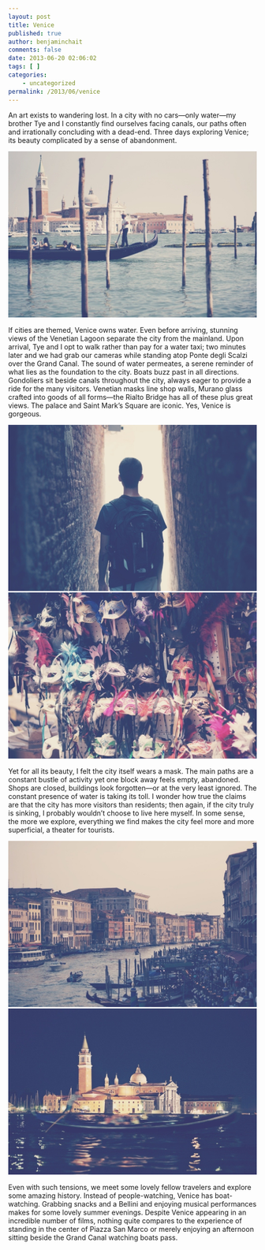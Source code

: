 ```yaml
---
layout: post
title: Venice
published: true
author: benjaminchait
comments: false
date: 2013-06-20 02:06:02
tags: [ ]
categories:
    - uncategorized
permalink: /2013/06/venice
---
```

An art exists to wandering lost. In a city with no cars—only water—my brother Tye and I constantly find ourselves facing canals, our paths often and irrationally concluding with a dead-end. Three days exploring Venice; its beauty complicated by a sense of abandonment.


![Gondolier during day][1]

If cities are themed, Venice owns water. Even before arriving, stunning views of the Venetian Lagoon separate the city from the mainland. Upon arrival, Tye and I opt to walk rather than pay for a water taxi; two minutes later and we had grab our cameras while standing atop Ponte degli Scalzi over the Grand Canal. The sound of water permeates, a serene reminder of what lies as the foundation to the city. Boats buzz past in all directions. Gondoliers sit beside canals throughout the city, always eager to provide a ride for the many visitors. Venetian masks line shop walls, Murano glass crafted into goods of all forms—the Rialto Bridge has all of these plus great views. The palace and Saint Mark’s Square are iconic. Yes, Venice is gorgeous.


![Tye in a small alleyway][2]
![Venetian masks][3]

Yet for all its beauty, I felt the city itself wears a mask. The main paths are a constant bustle of activity yet one block away feels empty, abandoned. Shops are closed, buildings look forgotten—or at the very least ignored. The constant presence of water is taking its toll. I wonder how true the claims are that the city has more visitors than residents; then again, if the city truly is sinking, I probably wouldn’t choose to live here myself. In some sense, the more we explore, everything we find makes the city feel more and more superficial, a theater for tourists.


![Grand Canal from Rialto Bridge][4]
![Gondolier during night][5]

Even with such tensions, we meet some lovely fellow travelers and explore some amazing history. Instead of people-watching, Venice has boat-watching. Grabbing snacks and a Bellini and enjoying musical performances makes for some lovely summer evenings. Despite Venice appearing in an incredible number of films, nothing quite compares to the experience of standing in the center of Piazza San Marco or merely enjoying an afternoon sitting beside the Grand Canal watching boats pass.

 [1]: /wp-content/uploads/media/img/2013/06-wp/20130624-003834.jpg
 [2]: /wp-content/uploads/media/img/2013/06-wp/20130624-003912.jpg
 [3]: /wp-content/uploads/media/img/2013/06-wp/20130624-003921.jpg
 [4]: /wp-content/uploads/media/img/2013/06-wp/20130624-003943.jpg
 [5]: /wp-content/uploads/media/img/2013/06-wp/20130624-004031.jpg
